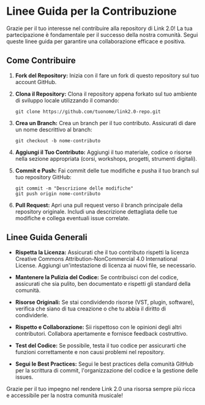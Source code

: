 # Linee Guida per la Contribuzione

Grazie per il tuo interesse nel contribuire alla repository di Link 2.0! La tua partecipazione è fondamentale per il successo della nostra comunità. Segui queste linee guida per garantire una collaborazione efficace e positiva.

## Come Contribuire

1. **Fork del Repository:** Inizia con il fare un fork di questo repository sul tuo account GitHub.

2. **Clona il Repository:** Clona il repository appena forkato sul tuo ambiente di sviluppo locale utilizzando il comando:
   ```
   git clone https://github.com/tuonome/link2.0-repo.git
   ```

3. **Crea un Branch:** Crea un branch per il tuo contributo. Assicurati di dare un nome descrittivo al branch:
   ```
   git checkout -b nome-contributo
   ```

4. **Aggiungi il Tuo Contributo:** Aggiungi il tuo materiale, codice o risorse nella sezione appropriata (corsi, workshops, progetti, strumenti digitali).

5. **Commit e Push:** Fai commit delle tue modifiche e pusha il tuo branch sul tuo repository GitHub:
   ```
   git commit -m "Descrizione delle modifiche"
   git push origin nome-contributo
   ```

6. **Pull Request:** Apri una pull request verso il branch principale della repository originale. Includi una descrizione dettagliata delle tue modifiche e collega eventuali issue correlate.

## Linee Guida Generali

- **Rispetta la Licenza:** Assicurati che il tuo contributo rispetti la licenza Creative Commons Attribution-NonCommercial 4.0 International License. Aggiungi un'intestazione di licenza ai nuovi file, se necessario.

- **Mantenere la Pulizia del Codice:** Se contribuisci con del codice, assicurati che sia pulito, ben documentato e rispetti gli standard della comunità.

- **Risorse Originali:** Se stai condividendo risorse (VST, plugin, software), verifica che siano di tua creazione o che tu abbia il diritto di condividerle.

- **Rispetto e Collaborazione:** Sii rispettoso con le opinioni degli altri contributori. Collabora apertamente e fornisce feedback costruttivo.

- **Test del Codice:** Se possibile, testa il tuo codice per assicurarti che funzioni correttamente e non causi problemi nel repository.

- **Segui le Best Practices:** Segui le best practices della comunità GitHub per la scrittura di commit, l'organizzazione del codice e la gestione delle issues.

Grazie per il tuo impegno nel rendere Link 2.0 una risorsa sempre più ricca e accessibile per la nostra comunità musicale!
